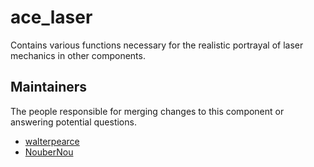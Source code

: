 ace_laser
=========

Contains various functions necessary for the realistic portrayal of laser mechanics in other components.


## Maintainers

The people responsible for merging changes to this component or answering potential questions.

- [walterpearce](https://github.com/walterpearce)
- [NouberNou](https://github.com/NouberNou)
